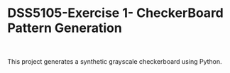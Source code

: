 <h1>DSS5105-Exercise 1- CheckerBoard Pattern Generation</h1>
<br>
<p>This project generates a synthetic grayscale checkerboard using Python.</p>
<br>
<h3></h3>
